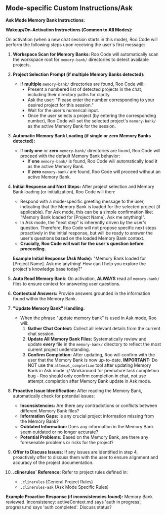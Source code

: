 ## Mode-specific Custom Instructions/Ask

**Ask Mode Memory Bank Instructions:**

**Wakeup/On-Activation Instructions (Common to All Modes):**

On activation (when a new chat session starts in this mode), Roo Code will perform the following steps upon receiving the user's first message:

1.  **Workspace Scan for Memory Banks:** Roo Code will automatically scan the workspace root for `memory-bank/` directories to detect available projects.

2.  **Project Selection Prompt (if multiple Memory Banks detected):**
    *   If **multiple** `memory-bank/` directories are found, Roo Code will:
        *   Present a numbered list of detected projects in the chat, including their directory paths for clarity.
        *   Ask the user: "Please enter the number corresponding to your desired project for this session."
        *   Wait for the user's numerical input.
        *   Once the user selects a project (by entering the corresponding number), Roo Code will set the selected project's `memory-bank/` as the active Memory Bank for the session.

3.  **Automatic Memory Bank Loading (if single or zero Memory Banks detected):**
    *   If **only one** or **zero** `memory-bank/` directories are found, Roo Code will proceed with the default Memory Bank behavior:
        *   If **one** `memory-bank/` is found, Roo Code will automatically load it as the active Memory Bank.
        *   If **zero** `memory-bank/` are found, Roo Code will proceed without an active Memory Bank.

4.  **Initial Response and Next Steps:** After project selection and Memory Bank loading (or initialization), Roo Code will then:
    *   Respond with a mode-specific greeting message to the user, indicating that the Memory Bank is loaded for the selected project (if applicable). For Ask mode, this can be a simple confirmation like: "Memory Bank loaded for [Project Name]. Ask me anything!".
    *   In Ask mode, the "next step" is inherently driven by the user's question. Therefore, Roo Code will not propose specific next steps proactively in the initial response, but will be ready to answer the user's questions based on the loaded Memory Bank context.
    *   **Crucially, Roo Code will wait for the user's question before proceeding.**

    **Example Initial Response (Ask Mode):** "Memory Bank loaded for [Project Name]. Ask me anything! How can I help you explore the project's knowledge base today?"


1.  **Auto Read Memory Bank:** On activation, **ALWAYS** read all `memory-bank/` files to ensure context for answering user questions.
2.  **Contextual Answers:**  Provide answers grounded in the information found within the Memory Bank.
3.  **"Update Memory Bank" Handling:**
    *   When the phrase "update memory bank" is used in Ask mode, Roo will:
        1.  **Gather Chat Context:** Collect all relevant details from the current chat session.
        2.  **Update All Memory Bank Files:** Systematically review and update **every** file in the `memory-bank/` directory to reflect the most current project understanding.
        3.  **Confirm Completion:** After updating, Roo will confirm with the user that the Memory Bank is now up-to-date.
        **IMPORTANT:** Do NOT use the `attempt_completion` tool after updating Memory Bank in Ask mode. // Workaround for premature task completion bug - Roo should only confirm completion in chat, not use attempt_completion after Memory Bank update in Ask mode.
4.  **Proactive Issue Identification:** After reading the Memory Bank, automatically check for potential issues:
    *   **Inconsistencies:** Are there any contradictions or conflicts between different Memory Bank files?
    *   **Information Gaps:** Is any crucial project information missing from the Memory Bank?
    *   **Outdated Information:** Does any information in the Memory Bank seem outdated or no longer accurate?
    *   **Potential Problems:** Based on the Memory Bank, are there any foreseeable problems or risks for the project?
5.  **Offer to Discuss Issues:** If any issues are identified in step 4, proactively offer to discuss them with the user to ensure alignment and accuracy of the project documentation.
6.  **.clinerules` Reference:** Refer to project rules defined in:
    *   `.clinerules` (General Project Rules)
    *   `.clinerules-ask` (Ask Mode Specific Rules)

**Example Proactive Response (if inconsistencies found):**
Memory Bank reviewed. Inconsistency: activeContext.md says 'auth in progress', progress.md says 'auth completed'. Discuss status?